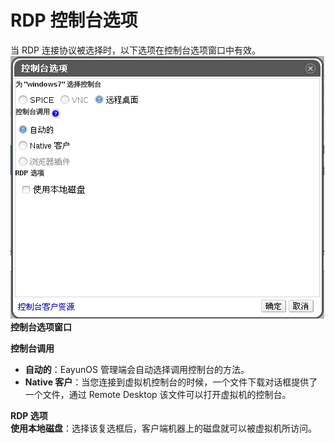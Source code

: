 # RDP 控制台选项

当 RDP 连接协议被选择时，以下选项在控制台选项窗口中有效。
![控制台选项窗口](../images/rdp_console_option.png)<br/>
**控制台选项窗口**

**控制台调用**
* **自动的**：EayunOS 管理端会自动选择调用控制台的方法。
* **Native 客户**：当您连接到虚拟机控制台的时候，一个文件下载对话框提供了一个文件，通过 Remote Desktop 该文件可以打开虚拟机的控制台。

**RDP 选项**<br/>
**使用本地磁盘**：选择该复选框后，客户端机器上的磁盘就可以被虚拟机所访问。
